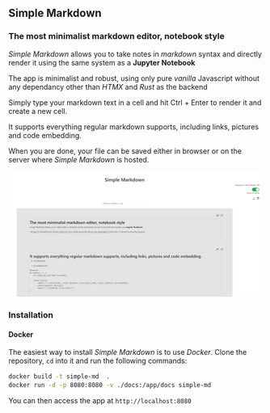 ## Simple Markdown

### The most minimalist markdown editor, notebook style

_Simple Markdown_ allows you to take notes in _markdown_ syntax and directly render it using the same system as a **Jupyter Notebook**

The app is minimalist and robust, using only pure _vanilla_ Javascript without any dependancy other than _HTMX_ and _Rust_ as the backend

Simply type your markdown text in a cell and hit Ctrl + Enter to render it and create a new cell.

It supports everything regular markdown supports, including links, pictures and code embedding.

When you are done, your file can be saved either in browser or on the server where _Simple Markdown_ is hosted.

![Simple Markdown screenshot](./screenshot.png)


### Installation

#### Docker

The easiest way to install _Simple Markdown_ is to use _Docker_.
Clone the repository, `cd` into it and run the following commands:

```bash
docker build -t simple-md  .
docker run -d -p 8080:8080 -v ./docs:/app/docs simple-md
```

You can then access the app at `http://localhost:8080`